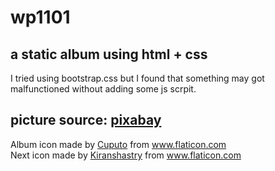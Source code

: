 # wp1101
## a static album using html + css
I tried using bootstrap.css but I found that something may got malfunctioned without adding some js scrpit.
## picture source: [pixabay](https://pixabay.com/images/)
<div>Album icon made by <a href="https://www.flaticon.com/authors/cuputo" title="Cuputo">Cuputo</a> from <a href="https://www.flaticon.com/" title="Flaticon">www.flaticon.com</a></div>

<div>Next icon made by <a href="https://www.flaticon.com/authors/kiranshastry" title="Kiranshastry">Kiranshastry</a> from <a href="https://www.flaticon.com/" title="Flaticon">www.flaticon.com</a></div>
